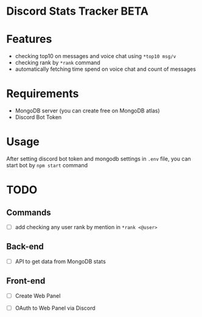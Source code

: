 # Discord Stats Tracker BETA

# Features
- checking top10 on messages and voice chat using `*top10 msg/v`
- checking rank by `*rank` command
- automatically fetching time spend on voice chat and count of messages

# Requirements
- MongoDB server (you can create free on MongoDB atlas)
- Discord Bot Token

# Usage
After setting discord bot token and mongodb settings in `.env` file, you can start bot by `npm start` command

# TODO
## Commands
- [ ] add checking any user rank by mention in `*rank <@user>`
## Back-end
- [ ] API to get data from MongoDB stats
## Front-end
- [ ] Create Web Panel
- [ ] OAuth to Web Panel via Discord

